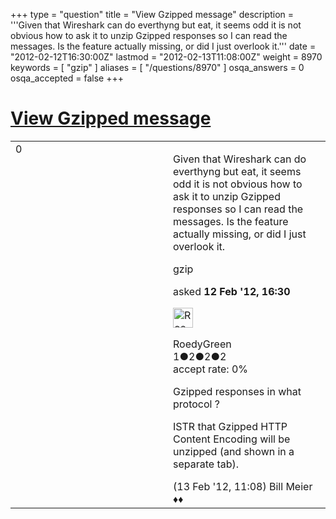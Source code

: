 +++
type = "question"
title = "View Gzipped message"
description = '''Given that Wireshark can do everthyng but eat, it seems odd it is not obvious how to ask it to unzip Gzipped responses so I can read the messages. Is the feature actually missing, or did I just overlook it.'''
date = "2012-02-12T16:30:00Z"
lastmod = "2012-02-13T11:08:00Z"
weight = 8970
keywords = [ "gzip" ]
aliases = [ "/questions/8970" ]
osqa_answers = 0
osqa_accepted = false
+++

<div class="headNormal">

# [View Gzipped message](/questions/8970/view-gzipped-message)

</div>

<div id="main-body">

<div id="askform">

<table id="question-table" style="width:100%;"><colgroup><col style="width: 50%" /><col style="width: 50%" /></colgroup><tbody><tr class="odd"><td style="width: 30px; vertical-align: top"><div class="vote-buttons"><span id="post-8970-upvote" class="ajax-command post-vote up" rel="nofollow" title="I like this post (click again to cancel)"> </span><div id="post-8970-score" class="post-score" title="current number of votes">0</div><span id="post-8970-downvote" class="ajax-command post-vote down" rel="nofollow" title="I dont like this post (click again to cancel)"> </span> <span id="favorite-mark" class="ajax-command favorite-mark" rel="nofollow" title="mark/unmark this question as favorite (click again to cancel)"> </span><div id="favorite-count" class="favorite-count"></div></div></td><td><div id="item-right"><div class="question-body"><p>Given that Wireshark can do everthyng but eat, it seems odd it is not obvious how to ask it to unzip Gzipped responses so I can read the messages. Is the feature actually missing, or did I just overlook it.</p></div><div id="question-tags" class="tags-container tags"><span class="post-tag tag-link-gzip" rel="tag" title="see questions tagged &#39;gzip&#39;">gzip</span></div><div id="question-controls" class="post-controls"></div><div class="post-update-info-container"><div class="post-update-info post-update-info-user"><p>asked <strong>12 Feb '12, 16:30</strong></p><img src="https://secure.gravatar.com/avatar/5fbd015a1887895b5162f7ecea7ae54b?s=32&amp;d=identicon&amp;r=g" class="gravatar" width="32" height="32" alt="RoedyGreen&#39;s gravatar image" /><p><span>RoedyGreen</span><br />
<span class="score" title="1 reputation points">1</span><span title="2 badges"><span class="badge1">●</span><span class="badgecount">2</span></span><span title="2 badges"><span class="silver">●</span><span class="badgecount">2</span></span><span title="2 badges"><span class="bronze">●</span><span class="badgecount">2</span></span><br />
<span class="accept_rate" title="Rate of the user&#39;s accepted answers">accept rate:</span> <span title="RoedyGreen has no accepted answers">0%</span></p></div></div><div id="comments-container-8970" class="comments-container"><span id="8980"></span><div id="comment-8980" class="comment"><div id="post-8980-score" class="comment-score"></div><div class="comment-text"><p>Gzipped responses in what protocol ?</p><p>ISTR that Gzipped HTTP Content Encoding will be unzipped (and shown in a separate tab).</p></div><div id="comment-8980-info" class="comment-info"><span class="comment-age">(13 Feb '12, 11:08)</span> <span class="comment-user userinfo">Bill Meier ♦♦</span></div></div></div><div id="comment-tools-8970" class="comment-tools"></div><div class="clear"></div><div id="comment-8970-form-container" class="comment-form-container"></div><div class="clear"></div></div></td></tr></tbody></table>

</div>

</div>

